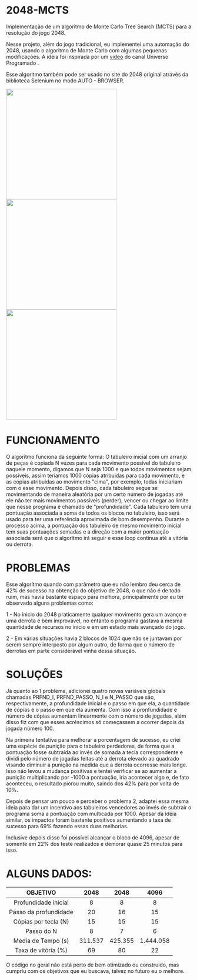 # 2048-MCTS
Implementação de um algoritmo de Monte Carlo Tree Search (MCTS) para a resolução do jogo 2048.

Nesse projeto, além do jogo tradicional, eu implementei uma automação do 2048, usando o algoritmo de Monte Carlo com algumas pequenas modificações.
A ideia foi inspirada por um [vídeo](https://www.youtube.com/watch?v=BQ6a8Thjpsk) do canal Universo Programado .

Esse algoritmo também pode ser usado no site do 2048 original através da biblioteca Selenium no modo AUTO - BROWSER.

<img src="https://user-images.githubusercontent.com/76168138/121276344-e52c2780-c8a4-11eb-9d8b-7fc03aa27049.png" width="300" height="300"><img src=
"https://user-images.githubusercontent.com/76168138/121277216-836cbd00-c8a6-11eb-9bcf-c6a5587e4582.png" width="300" height="300"><img src="https://user-images.githubusercontent.com/76168138/121276402-faa15180-c8a4-11eb-9771-8ac7339f0e43.png" width="300" height="300">



# FUNCIONAMENTO

O algoritmo funciona da seguinte forma:
 O tabuleiro inicial com um arranjo de peças é copiada N vezes para cada movimento possível do tabuleiro naquele momento, digamos que N seja 1000 e que todos movimentos sejam possíveis, assim teriamos 1000 cópias atribuidas para cada movimento, e as cópias atribuidas ao movimento "cima", por exemplo, todas iniciariam com o esse movimento. Depois disso, cada tabuleiro segue se movimentando de maneira aleatória por um certo número de jogadas até ele não ter mais movimentos possíveis (perder),  vencer ou chegar ao limite que nesse programa é chamado de "profundidade". 
Cada tabuleiro tem uma pontuação associada a soma de todos os blocos no tabuleiro, isso será usado para ter uma referência aproximada de bom desempenho.
Durante o processo acima, a pontuação dos tabuleiro de mesmo movimento inicial tem suas pontuações somadas e a direção com a maior pontuação associada será que o algorítmo irá seguir e esse loop continua até a vitória ou derrota.

# PROBLEMAS

Esse algorítmo quando com parâmetro que eu não lembro deu cerca de 42% de sucesso na obtenção do objetivo de 2048, o que não é de todo ruim, mas havia bastante espaço para melhora, principalmente por eu ter observado alguns problemas como: 

1 - No inicio do 2048 praticamente qualquer movimento gera um avanço e uma derrota é bem improvável, no entanto o programa gastava a mesma quantidade de recursos no início e em um estado mais avançado do jogo.

2 - Em várias situações havia 2 blocos de 1024 que não se juntavam por serem sempre interposto por algum outro, de forma que o número de derrotas em parte considerável vinha dessa situação.

# SOLUÇÕES

Já quanto ao 1 problema, adicionei quatro novas variáveis globais chamadas PRFND_I, PRFND_PASSO, N_I e N_PASSO que são, respectivamente, a profundidade inicial e o passo em que ela, a quantidade de cópias e o passo em que ela aumenta. Com isso a pronfundidade e número de cópias aumentam linearmente com o número de jogadas, além disso fiz com que esses acréscimos só começassem a ocorrer depois da jogada número 100.

Na primeira tentativa para melhorar a porcentagem de sucesso, eu criei uma espécie de punição para o tabuleiro perdedores, de forma que a pontuação fosse subtraída ao invés de somada a tecla correspondente e dividi pelo número de jogadas feitas até a derrota elevado ao quadrado visando diminuir a punição na medida que a derrota ocorresse mais longe. Isso não levou a mudança positivas e tentei verificar se ao aumentar a punição multiplicando por -1000 a pontuação, iria acontecer algo e, de fato aconteceu, o resultado piorou muito, saindo dos 42% para por volta de 10%.

Depois de pensar um pouco e perceber o problema 2, adaptei essa mesma ideia para dar um incentivo aos tabuleiros vencedores ao invés de subtrair o programa soma a pontuação com multicada por 1000. Apesar da ideia similar, os impactos foram bastante positivos aumentando a taxa de sucesso para 69% fazendo essas duas melhorias.

Inclusive depois disso foi possível alcançar o bloco de 4096, apesar de somente em 22% dos teste realizados e demorar quase 25 minutos para isso.


# ALGUNS DADOS:
| OBJETIVO | 2048 | 2048 | 4096 |
|:-:|:-:|:-:|:-:|
| Profundidade inicial | 8 | 8 | 8 |
| Passo da profundidade | 20 | 16 | 15 |
| Cópias por tecla (N) | 15 | 15 | 15 |
| Passo do N | 8 | 7 | 6 |
| Media de Tempo (s) | 311.537 | 425.355 | 1.444.058 |
| Taxa de vitória (%) | 69 | 80 | 22 |


O código no geral não está perto de bem otimizado ou construido, mas cumpriu com os objetivos que eu buscava, talvez no futuro eu o melhore.
